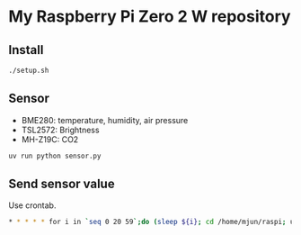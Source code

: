 # My Raspberry Pi Zero 2 W repository

## Install

```bash
./setup.sh
```

## Sensor

- BME280: temperature, humidity, air pressure
- TSL2572: Brightness
- MH-Z19C: CO2

```bash
uv run python sensor.py
```

## Send sensor value

Use crontab.

```bash
* * * * * for i in `seq 0 20 59`;do (sleep ${i}; cd /home/mjun/raspi; uv run python cron.py)& done;
```
